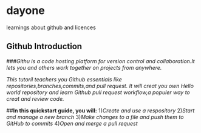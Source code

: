 # dayone
learnings about github and licences

## Github Introduction
###*Githu is a code hosting platform for version control and collaboration.It lets you and others work together on projects from anywhere.*

*This tutoril teachers you Github essentials like repositories,branches,commits,and pull request.
It will creat you own Hello world repository and learn Github pull request workflow,a populer way to creat and review code.*

##**In this quickstart guide, you will:**
  1)*Create and use a respository*
  2)*Start and manage a new branch*
  3)*Make changes to a file and push them to GitHub to commits*
  4)*Open and merge a pull request*
